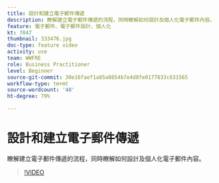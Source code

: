 ```yaml
---
title: 設計和建立電子郵件傳遞
description: 瞭解建立電子郵件傳遞的流程，同時瞭解如何設計及個人化電子郵件內容。
feature: 電子郵件、電子郵件設計、個人化
kt: 7847
thumbnail: 333476.jpg
doc-type: feature video
activity: use
team: WWFRE
role: Business Practitioner
level: Beginner
source-git-commit: 30e16faef1a85a0854b7e4d8fe0177833c631565
workflow-type: tm+mt
source-wordcount: '48'
ht-degree: 79%

---
```



# 設計和建立電子郵件傳遞

瞭解建立電子郵件傳遞的流程，同時瞭解如何設計及個人化電子郵件內容。

>[!VIDEO](https://video.tv.adobe.com/v/333476?quality=12)
